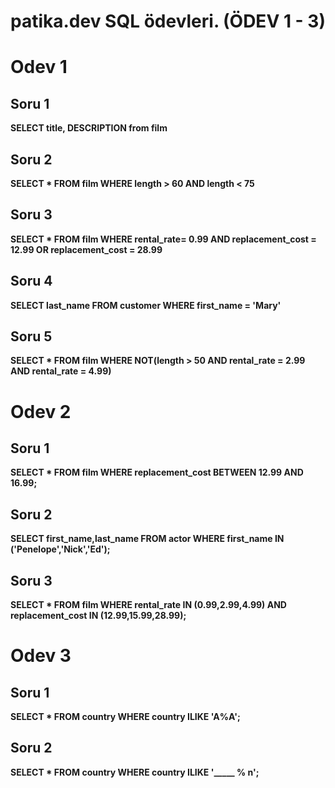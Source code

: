 # patika.dev SQL ödevleri. (ÖDEV 1 - 3)


# Odev 1

## Soru 1
**SELECT title, DESCRIPTION from film**

## Soru 2
**SELECT * FROM film WHERE length > 60 AND length < 75**

## Soru 3
**SELECT * FROM film WHERE rental_rate= 0.99 AND replacement_cost = 12.99 OR replacement_cost = 28.99**

## Soru 4
**SELECT last_name FROM customer WHERE first_name = 'Mary'**

## Soru 5
**SELECT * FROM film WHERE NOT(length > 50 AND rental_rate = 2.99 AND rental_rate = 4.99)**


# Odev 2

## Soru 1
**SELECT * FROM film WHERE replacement_cost BETWEEN 12.99 AND 16.99;**

## Soru 2
**SELECT first_name,last_name FROM actor WHERE first_name IN ('Penelope','Nick','Ed');**

## Soru 3
**SELECT * FROM film WHERE rental_rate IN (0.99,2.99,4.99) AND replacement_cost IN (12.99,15.99,28.99);**


# Odev 3

## Soru 1
**SELECT * FROM country WHERE country ILIKE 'A%A';**

## Soru 2
**SELECT * FROM country WHERE country ILIKE '_____ % n';**
